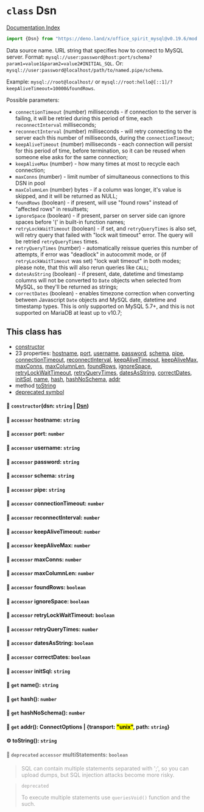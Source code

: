 # `class` Dsn

[Documentation Index](../README.md)

```ts
import {Dsn} from "https://deno.land/x/office_spirit_mysql@v0.19.6/mod.ts"
```

Data source name. URL string that specifies how to connect to MySQL server.
Format: `mysql://user:password@host:port/schema?param1=value1&param2=value2#INITIAL_SQL`.
Or: `mysql://user:password@localhost/path/to/named.pipe/schema`.

Example: `mysql://root@localhost/` or `mysql://root:hello@[::1]/?keepAliveTimeout=10000&foundRows`.

Possible parameters:
- `connectionTimeout` (number) milliseconds - if connection to the server is failing, it will be retried during this period of time, each `reconnectInterval` milliseconds;
- `reconnectInterval` (number) milliseconds - will retry connecting to the server each this number of milliseconds, during the `connectionTimeout`;
- `keepAliveTimeout` (number) milliseconds - each connection will persist for this period of time, before termination, so it can be reused when someone else asks for the same connection;
- `keepAliveMax` (number) - how many times at most to recycle each connection;
- `maxConns` (number) - limit number of simultaneous connections to this DSN in pool
- `maxColumnLen` (number) bytes - if a column was longer, it's value is skipped, and it will be returned as NULL;
- `foundRows` (boolean) - if present, will use "found rows" instead of "affected rows" in resultsets;
- `ignoreSpace` (boolean) - if present, parser on server side can ignore spaces before '(' in built-in function names;
- `retryLockWaitTimeout` (boolean) - if set, and `retryQueryTimes` is also set, will retry query that failed with "lock wait timeout" error. The query will be retried `retryQueryTimes` times.
- `retryQueryTimes` (number) - automatically reissue queries this number of attempts, if error was "deadlock" in autocommit mode, or (if `retryLockWaitTimeout` was set) "lock wait timeout" in both modes; please note, that this will also rerun queries like `CALL`;
- `datesAsString` (boolean) - if present, date, datetime and timestamp columns will not be converted to `Date` objects when selected from MySQL, so they'll be returned as strings;
- `correctDates` (boolean) - enables timezone correction when converting between Javascript `Date` objects and MySQL date, datetime and timestamp types. This is only supported on MySQL 5.7+, and this is not supported on MariaDB at least up to v10.7;

## This class has

- [constructor](#-constructordsn-string--dsn)
- 23 properties:
[hostname](#-accessor-hostname-string),
[port](#-accessor-port-number),
[username](#-accessor-username-string),
[password](#-accessor-password-string),
[schema](#-accessor-schema-string),
[pipe](#-accessor-pipe-string),
[connectionTimeout](#-accessor-connectiontimeout-number),
[reconnectInterval](#-accessor-reconnectinterval-number),
[keepAliveTimeout](#-accessor-keepalivetimeout-number),
[keepAliveMax](#-accessor-keepalivemax-number),
[maxConns](#-accessor-maxconns-number),
[maxColumnLen](#-accessor-maxcolumnlen-number),
[foundRows](#-accessor-foundrows-boolean),
[ignoreSpace](#-accessor-ignorespace-boolean),
[retryLockWaitTimeout](#-accessor-retrylockwaittimeout-boolean),
[retryQueryTimes](#-accessor-retryquerytimes-number),
[datesAsString](#-accessor-datesasstring-boolean),
[correctDates](#-accessor-correctdates-boolean),
[initSql](#-accessor-initsql-string),
[name](#-get-name-string),
[hash](#-get-hash-number),
[hashNoSchema](#-get-hashnoschema-number),
[addr](#-get-addr-connectoptions--transport-unix-path-string)
- method [toString](#-tostring-string)
- [deprecated symbol](#-deprecated-accessor-multistatements-boolean)


#### 🔧 `constructor`(dsn: `string` | [Dsn](../class.Dsn/README.md))



#### 📄 `accessor` hostname: `string`



#### 📄 `accessor` port: `number`



#### 📄 `accessor` username: `string`



#### 📄 `accessor` password: `string`



#### 📄 `accessor` schema: `string`



#### 📄 `accessor` pipe: `string`



#### 📄 `accessor` connectionTimeout: `number`



#### 📄 `accessor` reconnectInterval: `number`



#### 📄 `accessor` keepAliveTimeout: `number`



#### 📄 `accessor` keepAliveMax: `number`



#### 📄 `accessor` maxConns: `number`



#### 📄 `accessor` maxColumnLen: `number`



#### 📄 `accessor` foundRows: `boolean`



#### 📄 `accessor` ignoreSpace: `boolean`



#### 📄 `accessor` retryLockWaitTimeout: `boolean`



#### 📄 `accessor` retryQueryTimes: `number`



#### 📄 `accessor` datesAsString: `boolean`



#### 📄 `accessor` correctDates: `boolean`



#### 📄 `accessor` initSql: `string`



#### 📄 `get` name(): `string`



#### 📄 `get` hash(): `number`



#### 📄 `get` hashNoSchema(): `number`



#### 📄 `get` addr(): ConnectOptions | \{transport: <mark>"unix"</mark>, path: `string`}



#### ⚙ toString(): `string`



<div style="opacity:0.6">

#### 📄 `deprecated` `accessor` multiStatements: `boolean`

> SQL can contain multiple statements separated with ';', so you can upload dumps, but SQL injection attacks become more risky.

> `deprecated`
> 
> To execute multiple statements use `queriesVoid()` function and the such.



</div>

